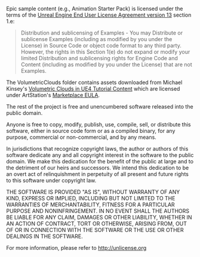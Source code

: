 Epic sample content (e.g., Animation Starter Pack) is licensed under the terms of the
[Unreal Engine End User License Agreement version 13](https://www.unrealengine.com/en-US/eula)
section 1.e:

> Distribution and sublicensing of Examples - You may Distribute or sublicense
> Examples (including as modified by you under the License) in Source Code or
> object code format to any third party.  However, the rights in this Section
> 1(e) do not expand or modify your limited Distribution and sublicensing
> rights for Engine Code and Content (including as modified by you under the
> License) that are not Examples. 

The VolumetricClouds folder contains assets downloaded from Michael Kinsey's
[Volumetric Clouds in UE4 Tutorial Content](https://www.artstation.com/marketplace/p/KzYA/dinusty-volumetric-clouds-in-ue4-tutorial-content)
which are licensed under ArtStation's [Marketplace EULA](https://www.artstation.com/marketplace-product-eula).

The rest of the project is free and unencumbered software released into the public domain.

Anyone is free to copy, modify, publish, use, compile, sell, or
distribute this software, either in source code form or as a compiled
binary, for any purpose, commercial or non-commercial, and by any
means.

In jurisdictions that recognize copyright laws, the author or authors
of this software dedicate any and all copyright interest in the
software to the public domain. We make this dedication for the benefit
of the public at large and to the detriment of our heirs and
successors. We intend this dedication to be an overt act of
relinquishment in perpetuity of all present and future rights to this
software under copyright law.

THE SOFTWARE IS PROVIDED "AS IS", WITHOUT WARRANTY OF ANY KIND,
EXPRESS OR IMPLIED, INCLUDING BUT NOT LIMITED TO THE WARRANTIES OF
MERCHANTABILITY, FITNESS FOR A PARTICULAR PURPOSE AND NONINFRINGEMENT.
IN NO EVENT SHALL THE AUTHORS BE LIABLE FOR ANY CLAIM, DAMAGES OR
OTHER LIABILITY, WHETHER IN AN ACTION OF CONTRACT, TORT OR OTHERWISE,
ARISING FROM, OUT OF OR IN CONNECTION WITH THE SOFTWARE OR THE USE OR
OTHER DEALINGS IN THE SOFTWARE.

For more information, please refer to <http://unlicense.org>

